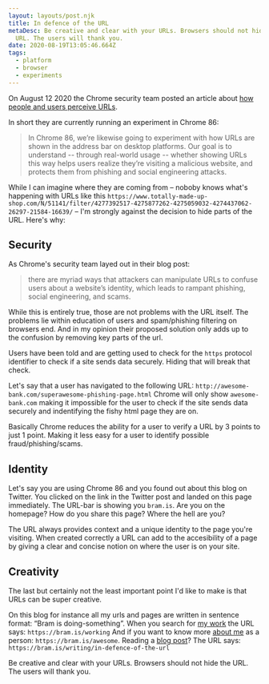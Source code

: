 ```yaml
---
layout: layouts/post.njk
title: In defence of the URL
metaDesc: Be creative and clear with your URLs. Browsers should not hide the
  URL. The users will thank you.
date: 2020-08-19T13:05:46.664Z
tags:
  - platform
  - browser
  - experiments
---
```

On August 12 2020 the Chrome security team posted an article about [how people and users perceive URLs](https://blog.chromium.org/2020/08/helping-people-spot-spoofs-url.html).

In short they are currently running an experiment in Chrome 86:

> In Chrome 86, we’re likewise going to experiment with how URLs are shown in the address bar on desktop platforms. Our goal is to understand -- through real-world usage -- whether showing URLs this way helps users realize they’re visiting a malicious website, and protects them from phishing and social engineering attacks.

While I can imagine where they are coming from – noboby knows what's happening with URLs like this `https://www.totally-made-up-shop.com/N/51141/filter/4277392517-4275877262-4275059032-4274437062-26297-21584-16639/` – I'm strongly against the decision to hide parts of the URL. Here's why:

## Security
As Chrome's security team layed out in their blog post: 
> there are myriad ways that attackers can manipulate URLs to confuse users about a website’s identity, which leads to rampant phishing, social engineering, and scams.

While this is entirely true, those are not problems with the URL itself. The problems lie within education of users and spam/phishing filtering on browsers end. And in my opinion their proposed solution only adds up to the confusion by removing key parts of the url.

Users have been told and are getting used to check for the `https` protocol identifier to check if a site sends data securely. Hiding that will break that check. 

Let's say that a user has navigated to the following URL: 
`http://awesome-bank.com/superawesome-phishing-page.html`
Chrome will only show `awesome-bank.com` making it impossible for the user to check if the site sends data securely and indentifying the fishy html page they are on. 

Basically Chrome reduces the ability for a user to verify a URL by 3 points to just 1 point. Making it less easy for a user to identify possible fraud/phishing/scams.

## Identity
Let's say you are using Chrome 86 and you found out about this blog on Twitter. You clicked on the link in the Twitter post and landed on this page immediately. The URL-bar is showing you `bram.is`. Are you on the homepage? How do you share this page? Where the hell are you? 

The URL always provides context and a unique identity to the page you're visiting. When created correctly a URL can add to the accesibility of a page by giving a clear and concise notion on where the user is on your site. 

## Creativity
The last but certainly not the least important point I'd like to make is that URLs can be super creative. 

On this blog for instance all my urls and pages are written in sentence format: “Bram is doing-something”.
When you search for [my work](/working) the URL says: `https://bram.is/working`
And if you want to know more [about me](/awesome) as a person: `https://bram.is/awesome`.
Reading a [blog post](/writing)? The URL says: `https://bram.is/writing/in-defence-of-the-url` 

Be creative and clear with your URLs. Browsers should not hide the URL. The users will thank you.
